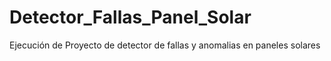 # Detector_Fallas_Panel_Solar
Ejecución de Proyecto de detector de fallas y anomalias en paneles solares

